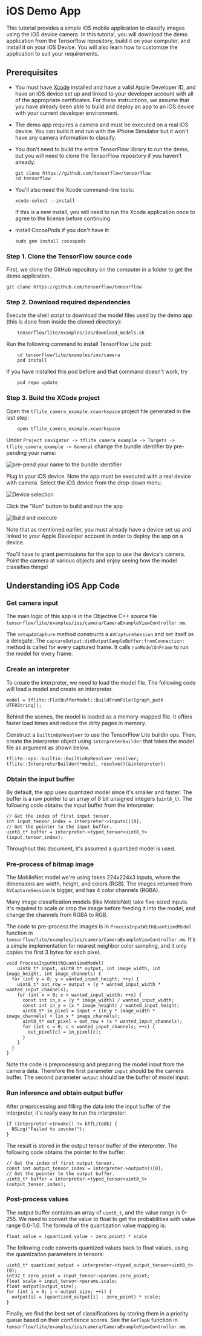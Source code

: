 # iOS Demo App

This tutorial provides a simple iOS mobile application to classify images using
the iOS device camera. In this tutorial, you will download the demo application
from the Tensorflow repository, build it on your computer, and install it on
your iOS Device. You will also learn how to customize the application to suit
your requirements.

## Prerequisites

*   You must have [Xcode](https://developer.apple.com/xcode/) installed and have
    a valid Apple Developer ID, and have an iOS device set up and linked to your
    developer account with all of the appropriate certificates. For these
    instructions, we assume that you have already been able to build and deploy
    an app to an iOS device with your current developer environment.

*   The demo app requires a camera and must be executed on a real iOS device.
    You can build it and run with the iPhone Simulator but it won't have any
    camera information to classify.

*   You don't need to build the entire TensorFlow library to run the demo, but
    you will need to clone the TensorFlow repository if you haven't already:

        git clone https://github.com/tensorflow/tensorflow
        cd tensorflow

*   You'll also need the Xcode command-line tools:

        xcode-select --install

    If this is a new install, you will need to run the Xcode application once to
    agree to the license before continuing.

*   Install CocoaPods if you don't have it:

        sudo gem install cocoapods

### Step 1. Clone the TensorFlow source code

First, we clone the GitHub repository on the computer in a folder to get the
demo application.

```
git clone https://github.com/tensorflow/tensorflow
```

### Step 2. Download required dependencies

Execute the shell script to download the model files used by the demo app (this
is done from inside the cloned directory):

```
    tensorflow/lite/examples/ios/download_models.sh
```

Run the following command to install TensorFlow Lite pod:

```
    cd tensorflow/lite/examples/ios/camera
    pod install
```

If you have installed this pod before and that command doesn't work, try

```
    pod repo update
```

### Step 3. Build the XCode project

Open the `tflite_camera_example.xcworkspace` project file generated in the last
step:

```
    open tflite_camera_example.xcworkspace
```

Under `Project navigator -> tflite_camera_example -> Targets ->
tflite_camera_example -> General` change the bundle identifier by pre-pending
your name:

![pre-pend your name to the bundle identifier](images/ios/bundle_identifier.png)

Plug in your iOS device. Note the app must be executed with a real device with
camera. Select the iOS device from the drop-down menu.

![Device selection](images/ios/device_selection.png)

Click the "Run" button to build and run the app

![Build and execute](images/ios/build_and_execute.png)

Note that as mentioned earlier, you must already have a device set up and linked
to your Apple Developer account in order to deploy the app on a device.

You'll have to grant permissions for the app to use the device's camera. Point
the camera at various objects and enjoy seeing how the model classifies things!

## Understanding iOS App Code

### Get camera input

The main logic of this app is in the Objective C++ source file
`tensorflow/lite/examples/ios/camera/CameraExampleViewController.mm`.

The `setupAVCapture` method constructs a `AVCaptureSession` and set itself as a
delegate. The `captureOutput:didOutputSampleBuffer:fromConnection:` method is
called for every captured frame. It calls `runModelOnFrame` to run the model for
every frame.

### Create an interpreter

To create the interpreter, we need to load the model file. The following code
will load a model and create an interpreter.

```
model = tflite::FlatBufferModel::BuildFromFile([graph_path UTF8String]);
```

Behind the scenes, the model is loaded as a memory-mapped file. It offers faster
load times and reduce the dirty pages in memory.

Construct a `BuiltinOpResolver` to use the TensorFlow Lite buildin ops. Then,
create the interpreter object using `InterpreterBuilder` that takes the model
file as argument as shown below.

```
tflite::ops::builtin::BuiltinOpResolver resolver;
tflite::InterpreterBuilder(*model, resolver)(&interpreter);
```

### Obtain the input buffer

By default, the app uses quantized model since it's smaller and faster. The
buffer is a raw pointer to an array of 8 bit unsigned integers (`uint8_t`). The
following code obtains the input buffer from the interpreter:

```
// Get the index of first input tensor.
int input_tensor_index = interpreter->inputs()[0];
// Get the pointer to the input buffer.
uint8_t* buffer = interpreter->typed_tensor<uint8_t>(input_tensor_index);
```

Throughout this document, it's assumed a quantized model is used.

### Pre-process of bitmap image

The MobileNet model we're using takes 224x224x3 inputs, where the dimensions are
width, height, and colors (RGB). The images returned from `AVCaptureSession` is
bigger, and has 4 color channels (RGBA).

Many image classification models (like MobileNet) take fixe-sized inputs. It's
required to scale or crop the image before feeding it into the model, and change
the channels from RGBA to RGB.

The code to pre-process the images is in `ProcessInputWithQuantizedModel`
function in
`tensorflow/lite/examples/ios/camera/CameraExampleViewController.mm`. It's a
simple implementation for nearest neighbor color sampling, and it only copies
the first 3 bytes for each pixel.

```
void ProcessInputWithQuantizedModel(
    uint8_t* input, uint8_t* output, int image_width, int image_height, int image_channels) {
  for (int y = 0; y < wanted_input_height; ++y) {
    uint8_t* out_row = output + (y * wanted_input_width * wanted_input_channels);
    for (int x = 0; x < wanted_input_width; ++x) {
      const int in_x = (y * image_width) / wanted_input_width;
      const int in_y = (x * image_height) / wanted_input_height;
      uint8_t* in_pixel = input + (in_y * image_width * image_channels) + (in_x * image_channels);
      uint8_t* out_pixel = out_row + (x * wanted_input_channels);
      for (int c = 0; c < wanted_input_channels; ++c) {
        out_pixel[c] = in_pixel[c];
      }
    }
  }
}
```

Note the code is preprocessing and preparing the model input from the camera
data. Therefore the first parameter `input` should be the camera buffer. The
second parameter `output` should be the buffer of model input.

### Run inference and obtain output buffer

After preprocessing and filling the data into the input buffer of the
interpreter, it's really easy to run the interpreter:

```
if (interpreter->Invoke() != kTfLiteOk) {
  NSLog("Failed to invoke!");
}
```

The result is stored in the output tensor buffer of the interpreter. The
following code obtains the pointer to the buffer:

```
// Get the index of first output tensor.
const int output_tensor_index = interpreter->outputs()[0];
// Get the pointer to the output buffer.
uint8_t* buffer = interpreter->typed_tensor<uint8_t>(output_tensor_index);
```

### Post-process values

The output buffer contains an array of `uint8_t`, and the value range is 0-255.
We need to convert the value to float to get the probabilities with value range
0.0-1.0. The formula of the quantization value mapping is:

    float_value = (quantized_value - zero_point) * scale

The following code converts quantized values back to float values, using the
quantizaiton parameters in tensors:

```
uint8_t* quantized_output = interpreter->typed_output_tensor<uint8_t>(0);
int32_t zero_point = input_tensor->params.zero_point;
float scale = input_tensor->params.scale;
float output[output_size];
for (int i = 0; i < output_size; ++i) {
  output[i] = (quantized_output[i] - zero_point) * scale;
}
```

Finally, we find the best set of classifications by storing them in a priority
queue based on their confidence scores. See the `GetTopN` function in
`tensorflow/lite/examples/ios/camera/CameraExampleViewController.mm`.

